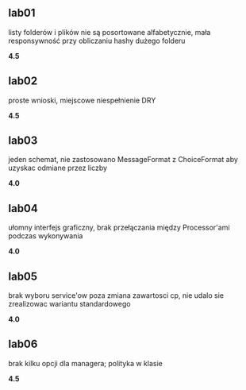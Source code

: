 ## lab01
listy folderów i plików nie są posortowane alfabetycznie,
mała responsywność przy obliczaniu hashy dużego folderu

**4.5**
## lab02
proste wnioski, miejscowe niespełnienie DRY

**4.5**
## lab03
jeden schemat, nie zastosowano MessageFormat z ChoiceFormat aby uzyskac odmiane przez liczby

**4.0**
## lab04
ułomny interfejs graficzny, brak przełączania między Processor'ami podczas wykonywania

**4.0**
## lab05
brak wyboru service'ow poza zmiana zawartosci cp, nie udalo sie zrealizowac wariantu standardowego

**4.0**
## lab06
brak kilku opcji dla managera; polityka w klasie

**4.5**